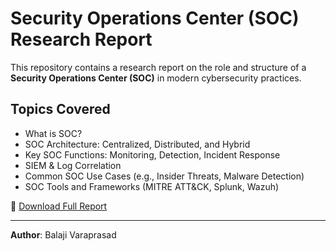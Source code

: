 # Security Operations Center (SOC) Research Report

This repository contains a research report on the role and structure of a **Security Operations Center (SOC)** in modern cybersecurity practices.

## Topics Covered

- What is SOC?
- SOC Architecture: Centralized, Distributed, and Hybrid
- Key SOC Functions: Monitoring, Detection, Incident Response
- SIEM & Log Correlation
- Common SOC Use Cases (e.g., Insider Threats, Malware Detection)
- SOC Tools and Frameworks (MITRE ATT&CK, Splunk, Wazuh)

📄 [Download Full Report](Soc-report.pdf)

---

**Author**: Balaji Varaprasad  


